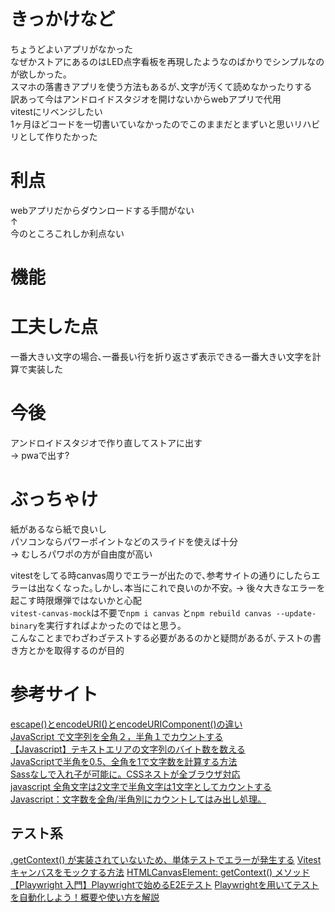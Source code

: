 # きっかけなど
ちょうどよいアプリがなかった  
なぜかストアにあるのはLED点字看板を再現したようなのばかりでシンプルなのが欲しかった｡  
スマホの落書きアプリを使う方法もあるが､文字が汚くて読めなかったりする  
訳あって今はアンドロイドスタジオを開けないからwebアプリで代用  
vitestにリベンジしたい  
1ヶ月ほどコードを一切書いていなかったのでこのままだとまずいと思いリハビリとして作りたかった


# 利点
webアプリだからダウンロードする手間がない  
↑  
今のところこれしか利点ない  

# 機能

# 工夫した点
一番大きい文字の場合､一番長い行を折り返さず表示できる一番大きい文字を計算で実装した

# 今後
アンドロイドスタジオで作り直してストアに出す  
-> pwaで出す?

# ぶっちゃけ
紙があるなら紙で良いし  
パソコンならパワーポイントなどのスライドを使えば十分  
-> むしろパワポの方が自由度が高い  

vitestをしてる時canvas周りでエラーが出たので､参考サイトの通りにしたらエラーは出なくなった｡しかし､本当にこれで良いのか不安｡ -> 後々大きなエラーを起こす時限爆弾ではないかと心配  
`vitest-canvas-mock`は不要で`npm i canvas` と`npm rebuild canvas --update-binary`を実行すればよかったのではと思う｡  
こんなことまでわざわざテストする必要があるのかと疑問があるが､テストの書き方とかを取得するのが目的  

# 参考サイト
[escape()とencodeURI()とencodeURIComponent()の違い](http://site.m-bsys.com/code/javascripr-encodeuri)  
[JavaScript で文字列を全角２，半角１でカウントする](https://mistymagich.wordpress.com/2022/02/18/javascript-%E3%81%A7%E6%96%87%E5%AD%97%E5%88%97%E3%82%92%E5%85%A8%E8%A7%92%EF%BC%92%EF%BC%8C%E5%8D%8A%E8%A7%92%EF%BC%91%E3%81%A7%E3%82%AB%E3%82%A6%E3%83%B3%E3%83%88%E3%81%99%E3%82%8B/)  
[【Javascript】テキストエリアの文字列のバイト数を数える](https://www.softel.co.jp/blogs/tech/archives/3318)  
[JavaScriptで半角を0.5、全角を1で文字数を計算する方法](https://zenn.dev/koojy/articles/javascript-2byte-length)  
[Sassなしで入れ子が可能に。CSSネストが全ブラウザ対応](https://zenn.dev/moneyforward/articles/css-nesting-without-sass)  
[javascript 全角文字は2文字で半角文字は1文字としてカウントする](https://mebee.info/2020/12/21/post-26346/)
[Javascript：文字数を全角/半角別にカウントしてはみ出し処理。](https://fuuno.net/web02/hankaku/hankaku.html)

## テスト系
[.getContext() が実装されていないため、単体テストでエラーが発生する](https://stackoverflow.com/questions/48828759/unit-test-raises-error-because-of-getcontext-is-not-implemented)
[Vitest キャンバスをモックする方法](https://www.the-koi.com/projects/vitest-how-to-mock-a-canvas/)
[HTMLCanvasElement: getContext() メソッド](https://developer.mozilla.org/en-US/docs/Web/API/HTMLCanvasElement/getContext)
[【Playwright 入門】Playwrightで始めるE2Eテスト](https://tech-blog.rakus.co.jp/entry/20230509/playwright)
[Playwrightを用いてテストを自動化しよう！概要や使い方を解説](https://udemy.benesse.co.jp/development/playwright.html)